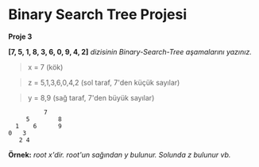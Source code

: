 # Binary Search Tree Projesi

**Proje 3**

**[7, 5, 1, 8, 3, 6, 0, 9, 4, 2]** *dizisinin Binary-Search-Tree aşamalarını yazınız.*
> x = 7 (kök)

> z = 5,1,3,6,0,4,2 (sol taraf, 7'den küçük sayılar)

> y = 8,9 (sağ taraf, 7'den büyük sayılar)

```
          7
     5        8
  1    6      9
0   3
   2 4
```

**Örnek:** *root x'dir. root'un sağından y bulunur. Solunda z bulunur vb.*

